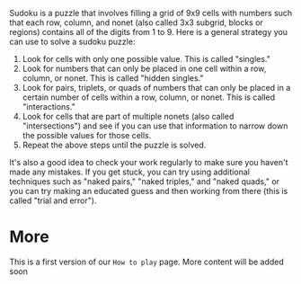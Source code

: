 Sudoku is a puzzle that involves filling a grid of 9x9 cells with numbers such that each row, column, and nonet (also called 3x3 subgrid, blocks or regions) contains all of the digits from 1 to 9. Here is a general strategy you can use to solve a sudoku puzzle:

 1. Look for cells with only one possible value. This is called "singles."
 2. Look for numbers that can only be placed in one cell within a row, column, or nonet. This is called "hidden singles."
 3. Look for pairs, triplets, or quads of numbers that can only be placed in a certain number of cells within a row, column, or nonet. This is called "interactions."
 4. Look for cells that are part of multiple nonets (also called "intersections") and see if you can use that information to narrow down the possible values for those cells.
 5. Repeat the above steps until the puzzle is solved.

It's also a good idea to check your work regularly to make sure you haven't made any mistakes. If you get stuck, you can try using additional techniques such as "naked pairs," "naked triples," and "naked quads," or you can try making an educated guess and then working from there (this is called "trial and error").

# More
This is a first version of our `How to play` page. More content will be added soon
